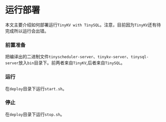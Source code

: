 # 运行部署

本文主要介绍如何部署运行`TinyKV with TinySQL`。注意，目前因为`TinyKV`还有待完成所以运行会出错。

### 前置准备
把编译出的二进制文件`tinyscheduler-server`、`tinykv-server`、`tinysql-server`放入`bin`目录下。前两者来自`TinyKV`,后者来自`TinySQL`。

### 运行
在`deploy`目录下运行`start.sh`。

### 停止
在`deploy`目录下运行`stop.sh`。
